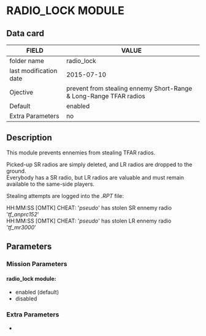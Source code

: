 # RADIO_LOCK MODULE

## Data card

| FIELD                   | VALUE
|-------------------------|-------------
| folder name             | radio_lock
| last modification date  | 2015-07-10
| Ojective                | prevent from stealing ennemy Short-Range & Long-Range TFAR radios
| Default                 | enabled
| Extra Parameters        | no

## Description

This module prevents ennemies from stealing TFAR radios.

Picked-up SR radios are simply deleted, and LR radios are dropped to the ground.   
Everybody has a SR radio, but LR radios are valuable and must remain available to the same-side players.

Stealing attempts are logged into the *.RPT* file:
 
HH:MM:SS [OMTK] CHEAT: '*pseudo*' has stolen SR ennemy radio '*tf_anprc152*'  
HH:MM:SS [OMTK] CHEAT: '*pseudo*' has stolen LR ennemy radio '*tf_mr3000*'  
 
## Parameters

### Mission Parameters

#### radio_lock module:
* enabled (default)
* disabled

### Extra Parameters

-
